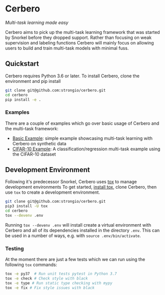 # Cerbero

*Multi-task learning made easy*

Cerbero aims to pick up the multi-task learning framework that was started by Snorkel before they dropped support.
Rather than focusing on weak supervision and labeling functions Cerbero will mainly focus on allowing users to build and train multi-task models with minimal fuss.

## Quickstart

Cerbero requires Python 3.6 or later. To install Cerbero, clone the environment and pip install

```bash
git clone git@github.com:strongio/cerbero.git
cd cerbero
pip install -e .
```

### Examples

There are a couple of examples which go over basic usage of Cerbero and the multi-task framework:

- [Basic Example](examples/basic_example): simple example showcasing multi-task learning with Cerbero on synthetic data
- [CIFAR-10 Example](examples/cifar10_example): A classification/regression multi-task example using the CIFAR-10 dataset

## Development Environment

Following it's predecessor Snorkel, Cerbero uses [tox](https://tox.readthedocs.io) to manage development environments
To get started, [install tox](https://tox.readthedocs.io/en/latest/install.html), clone Cerbero, then use `tox` to create a development environment.

```bash
git clone git@github.com:strongio/cerbero.git
pip3 install -U tox
cd cerbero
tox --devenv .env
```

Running `tox --devenv .env` will install create a virtual environment with Cerbero
and all of its dependencies installed in the directory `.env`.
This can be used in a number of ways, e.g. with `source .env/bin/activate`.

### Testing

At the moment there are just a few tests which we can run using the following `tox` commands:

```bash
tox -e py37  # Run unit tests pytest in Python 3.7
tox -e check # Check style with black
tox -e type # Run static type checking with mypy
tox -e fix # Fix style issues with black
```
